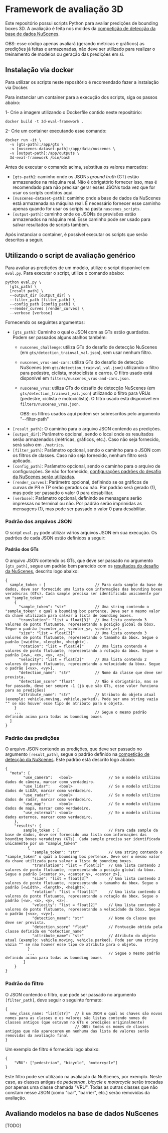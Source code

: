 
# Framework de avaliação 3D

Este repositório possui scripts Python para avaliar predições de bounding boxes 3D. A avaliação é feita nos moldes da [competição de detecção da base de dados NuScenes](https://www.nuscenes.org/object-detection).

OBS: esse código apenas avaliará (gerando métricas e gráficos) as predições já feitas e armazenadas, não deve ser utilizado para realizar o treinamento de modelos ou geração das predições em si.

## Instalação via docker

Para utilizar os scripts neste repositório é recomendado fazer a instalação via Docker.

Para instanciar um container para a execução dos scripts, siga os passos abaixo:

1- Crie a imagem utilizando o Dockerfile contido neste repositório:

`docker build -t 3d-eval-framework .`

2- Crie um container executando esse comando:

```
docker run -it \
  -v [gts-path]:/app/gts \
  -v [nuscenes-dataset-path]:/app/data/nuscenes \
  -v [output-path]:/app/outputs \
  3d-eval-framework /bin/bash
```

Antes de executar o comando acima, substitua os valores marcados:
- `[gts-path]`: caminho onde os JSONs *ground truth* (GT) estão armazenados na máquina real. Não é obrigatório fornecer isso, mas é recomendado para não precisar gerar esses JSONs toda vez que for usar os scripts contidos aqui.
- `[nuscenes-dataset-path]`: caminho onde a base de dados da NuScenes está armazenada na máquina real. É necessário fornecer esse caminho apenas quando for usar os scripts na pasta `nuscenes_scripts`.
- `[output-path]`: caminho onde os JSONs de previsões estão armazenados na máquina real. Esse caminho pode ser usado para salvar resultados de scripts também.

Após instanciar o container, é possível executar os scripts que serão descritos a seguir.

## Utilizando o script de avaliação genérico

Para avaliar as predições de um modelo, utilize o script disponível em `eval.py`. Para executar o script, utilize o comando abaixo:

```
python eval.py \
  [gts_path] \
  [result_path] \
  --output_dir [output_dir] \
  --filter_path [filter_path] \
  --config_path [config_path] \
  --render_curves [render_curves] \
  --verbose [verbose]
```

Fornecendo os seguintes argumentos:
- `[gts_path]`: Caminho o qual o JSON com as GTs estão guardados. Podem ser passados alguns atalhos também:
  - `nuscenes_challenge`: utiliza GTs do desafio de detecção NuScenes (em `gts/detection_trainval_val.json`), sem usar nenhum filtro.
  - `nuscenes_vrus-and-cars`: utiliza GTs do desafio de detecção NuScenes (em `gts/detection_trainval_val.json`) utilizando o filtro para pedestre, ciclista, motociclista e carros. O filtro usado está disponível em `filters/nuscenes_vrus-and-cars.json`.
  - `nuscenes_vrus`: utiliza GTs do desafio de detecção NuScenes (em `gts/detection_trainval_val.json`) utilizando o filtro para VRUs (pedestre, ciclista e motociclista). O filtro usado está disponível em `filters/nuscenes_vrus.json`.
    
    OBS: os filtros usados aqui podem ser sobrescritos pelo argumento "--filter-path"
- `[result_path]`: O caminho para o arquivo JSON contendo as predições.
- `[output_dir]`: Parâmetro opcional, sendo o local onde os resultados serão armazenados (métricas, gráficos, etc.). Caso não seja fornecido, será salvo em `./metrics`.
- `[filter_path]`: Parâmetro opcional, sendo o caminho para o JSON com os filtros de classes. Caso não seja fornecido, nenhum filtro será aplicado.
- `[config_path]`: Parâmetro opcional, sendo o caminho para o arquivo de configurações. Se não for fornecido, [configurações padrões do desafio da NuScenes serão utilizadas](https://github.com/nutonomy/nuscenes-devkit/blob/master/python-sdk/nuscenes/eval/detection/configs/detection_cvpr_2019.json).
- `[render_curves]`: Parâmetro opcional, definindo se os gráficos de curvas de PR e TP serão gerados ou não. Por padrão será gerado (1), mas pode ser passado o valor 0 para desabilitar.
- `[verbose]`: Parâmetro opcional, definindo se mensagens serão impressas no terminal ou não. Por padrão serão imprimidas as mensagens (1), mas pode ser passado o valor 0 para desabilitar.

### Padrão dos arquivos JSON

O script `eval.py` pode utilizar vários arquivos JSON em sua execução. Os padrões de cada JSON estão definidos a seguir:

#### Padrão dos GTs

O arquivo JSON contendo os GTs, que deve ser passado no argumento `[gts_path]`, segue um padrão bem parecido com os [resultados do desafio da NuScenes](https://www.nuscenes.org/object-detection), descrito logo abaixo:

```
{
  sample_token : [                      // Para cada sample da base de dados, deve ser fornecido uma lista com informações das bounding boxes veradeiras (GTs). Cada sample precisa ser identificada unicamente por um "sample_token"
    {
      "sample_token": "str"             // Uma string contendo o "sample_token" o qual a bounding box pertence. Deve ser o mesmo valor da chave utilizada para salvar a lista de bounding boxes.
      "translation": "list = float[3]"  // Uma lista contendo 3 valores de ponto flutuante, representando a posição global da bbox. Segue o padrão [<center_x>, <center_y>, <center_z>].
      "size": "list = float[3]"         // Uma lista contendo 3 valores de ponto flutuante, representando o tamanho da bbox. Segue o padrão [<width>, <length>, <height>].
      "rotation": "list = float[4]"     // Uma lista contendo 4 valores de ponto flutuante, representando a rotação da bbox. Segue o padrão [<w>, <x>, <y>, <z>].
      "velocity": "list = float[2]"     // Uma lista contendo 2 valores de ponto flutuante, representando a velocidade da bbox. Segue o padrão [<vx>, <vy>].
      "detection_name": "str"           // Nome da classe que deve ser prevista.
      "detection_score" "float"         // Não é obrigatório, mas se for passado, deve ser sempre -1 (já que são GTs, esse valor funciona para as predições)
      "attribute_name": "str"           // Atributo do objeto atual (exemplo: vehicle.moving, vehicle.parked). Pode ser uma string vazia "" se não houver esse tipo de atributo para o objeto.
    }
    ...                                 // Segue o mesmo padrão definido acima para todas as bounding boxes
  ]
}
```

### Padrão das predições

O arquivo JSON contendo as predições, que deve ser passado no argumento `[result_path]`, segue o padrão definido na [competição de detecção da NuScenes](https://www.nuscenes.org/object-detection). Este padrão está descrito logo abaixo:

```
{
  "meta": {
        "use_camera":   <bool>                // Se o modelo utilizou dados de câmera, marcar como verdadeiro.
        "use_lidar":    <bool>                // Se o modelo utilizou dados de LiDAR, marcar como verdadeiro.
        "use_radar":    <bool>                // Se o modelo utilizou dados de radar, marcar como verdadeiro.
        "use_map":      <bool>                // Se o modelo utilizou dados de mapa, marcar como verdadeiro.
        "use_external": <bool>                // Se o modelo utilizou dados externos, marcar como verdadeiro.
    },
    "results": {
        sample_token : [                      // Para cada sample da base de dados, deve ser fornecido uma lista com informações das bounding boxes veradeiras (GTs). Cada sample precisa ser identificada unicamente por um "sample_token"
          {
            "sample_token": "str"             // Uma string contendo o "sample_token" o qual a bounding box pertence. Deve ser o mesmo valor da chave utilizada para salvar a lista de bounding boxes.
            "translation": "list = float[3]"  // Uma lista contendo 3 valores de ponto flutuante, representando a posição global da bbox. Segue o padrão [<center_x>, <center_y>, <center_z>].
            "size": "list = float[3]"         // Uma lista contendo 3 valores de ponto flutuante, representando o tamanho da bbox. Segue o padrão [<width>, <length>, <height>].
            "rotation": "list = float[4]"     // Uma lista contendo 4 valores de ponto flutuante, representando a rotação da bbox. Segue o padrão [<w>, <x>, <y>, <z>].
            "velocity": "list = float[2]"     // Uma lista contendo 2 valores de ponto flutuante, representando a velocidade da bbox. Segue o padrão [<vx>, <vy>].
            "detection_name": "str"           // Nome da classe que deve ser prevista.
            "detection_score" "float"         // Pontuação obtida pela classe definida em "detection_name"
            "attribute_name": "str"           // Atributo do objeto atual (exemplo: vehicle.moving, vehicle.parked). Pode ser uma string vazia "" se não houver esse tipo de atributo para o objeto.
          }
          ...                                 // Segue o mesmo padrão definido acima para todas as bounding boxes
        ]
    }
}
```

### Padrão do filtro

O JSON contendo o filtro, que pode ser passado no argumento `[filter_path]`, deve seguir o seguinte formato:

```
{
  new_class_name: "list[str]"  // É um JSON o qual as chaves são novos nomes para as classes e os valores são listas contendo nomes de classes antigos (que estavam no GTs e predições originalmente)
                               // OBS: todos os nomes de classes antigas que não aparecerem em nenhuma das lista de valores serão removidas da avaliação final
}
```

Um exemplo de filtro é fornecido logo abaixo:

```
{
    "VRU": ["pedestrian", "bicycle", "motorcycle"]
}
```

Este filtro pode ser utilizado na avaliação da NuScenes, por exemplo. Neste caso, as classes antigas de *pedestrian*, *bicycle* e *motorcycle* serão trocadas por apenas uma classe chamada "VRU". Todas as outras classes que não constam nesse JSON (como "car", "barrier", etc.) serão removidas da avaliação.

## Avaliando modelos na base de dados NuScenes

[TODO]
